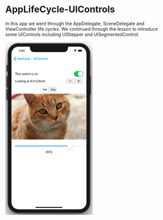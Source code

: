 # AppLifeCycle-UIControls

In this app we went through the AppDelegate, SceneDelegate and ViewController life cycles. We continued through the lesson to introduce some UIControls including UIStepper and UISegmentedControl.

![app screenshot](Assets/app-cycle-ui-controls.png)  
